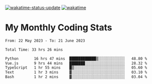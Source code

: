 [![wakatime-status-update](https://github.com/noopurphalak/noopurphalak/workflows/wakatime-status-update/badge.svg)](https://github.com/noopurphalak/noopurphalak/actions/workflows/main.yml)
[![wakatime](https://wakatime.com/badge/user/80ace140-ef40-4fdd-b8ed-f3be3d2e1aea.svg)](https://wakatime.com/@80ace140-ef40-4fdd-b8ed-f3be3d2e1aea)

# My Monthly Coding Stats

<!--START_SECTION:waka-->

```txt
From: 22 May 2023 - To: 21 June 2023

Total Time: 33 hrs 26 mins

Python       16 hrs 47 mins  ████████████▒░░░░░░░░░░░░   48.80 %
Vue.js       9 hrs 44 mins   ███████░░░░░░░░░░░░░░░░░░   28.32 %
TypeScript   1 hr 55 mins    █▒░░░░░░░░░░░░░░░░░░░░░░░   05.60 %
Text         1 hr 3 mins     ▓░░░░░░░░░░░░░░░░░░░░░░░░   03.10 %
Bash         1 hr 2 mins     ▓░░░░░░░░░░░░░░░░░░░░░░░░   03.04 %
```

<!--END_SECTION:waka-->
